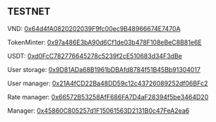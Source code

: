 ## TESTNET

<!-- VND: [0x29252DD19B0C4763eBD8D02C6db1DF3A1E0E35f5](https://testnet.snowtrace.io/address/0x29252DD19B0C4763eBD8D02C6db1DF3A1E0E35f5) -->

VND: [0x64d4fA0820202039F9fc00ec9B48966674E7470A](https://testnet.snowtrace.io/address/0x64d4fA0820202039F9fc00ec9B48966674E7470A)

TokenMinter: [0x97a486E3bA90d6Cf1de03b478F108eBeC8B81e6E](https://testnet.snowtrace.io/address/0x97a486E3bA90d6Cf1de03b478F108eBeC8B81e6E)

USDT: [0xd0FcC782776645278c5239f2cE510683d34F3dBe](https://testnet.snowtrace.io/address/0xd0FcC782776645278c5239f2cE510683d34F3dBe)

User storage: [0x9D81ADa68B1961bDBAfd8784f51B45Bb91304017](https://testnet.snowtrace.io/address/0x9D81ADa68B1961bDBAfd8784f51B45Bb91304017)

User manager: [0x21A4fCD22Ba48DD59c12c43726089252df06BFc2](https://testnet.snowtrace.io/address/0x21A4fCD22Ba48DD59c12c43726089252df06BFc2)

Rate manager: [0x66572B53258AfF686FA7D4aF28394f5be3464D20](https://testnet.snowtrace.io/address/0x66572B53258AfF686FA7D4aF28394f5be3464D20)

Manager: [0x45860C805257d1F15061563D2131B0c47FeA2ea6](https://testnet.snowtrace.io/address/0x45860C805257d1F15061563D2131B0c47FeA2ea6)
